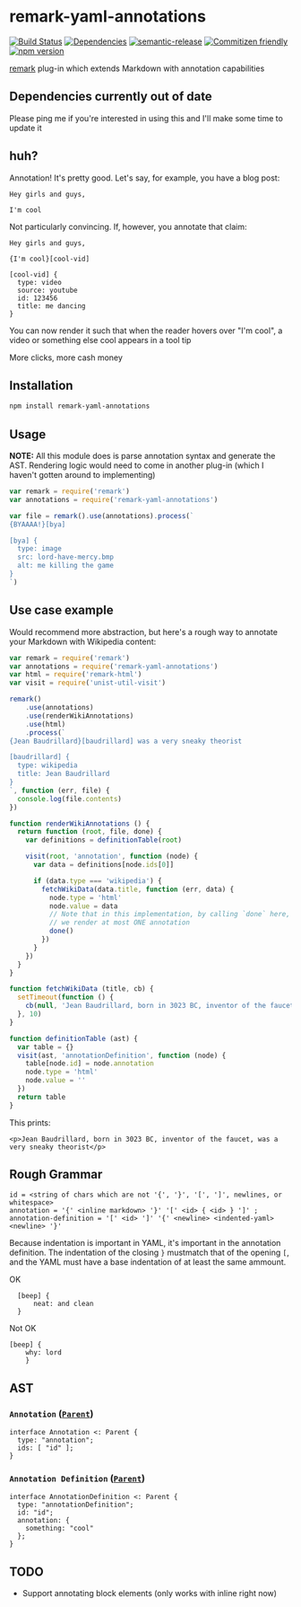 # remark-yaml-annotations
[![Build Status](https://travis-ci.org/sfrdmn/remark-yaml-annotations.svg?branch=master)](https://travis-ci.org/sfrdmn/remark-yaml-annotations) [![Dependencies](https://david-dm.org/sfrdmn/remark-yaml-annotations.svg)](https://david-dm.org/sfrdmn/remark-yaml-annotations) [![semantic-release](https://img.shields.io/badge/%20%20%F0%9F%93%A6%F0%9F%9A%80-semantic--release-e10079.svg)](https://github.com/semantic-release/semantic-release) [![Commitizen friendly](https://img.shields.io/badge/commitizen-friendly-brightgreen.svg)](http://commitizen.github.io/cz-cli/) [![npm version](https://badge.fury.io/js/remark-yaml-annotations.svg)](https://badge.fury.io/js/remark-yaml-annotations)

[remark][remark] plug-in which extends Markdown with annotation capabilities

## Dependencies currently out of date

Please ping me if you're interested in using this and I'll make some time to update it

## huh?

Annotation! It's pretty good. Let's say, for example, you have a blog post:

```
Hey girls and guys,

I'm cool
```

Not particularly convincing. If, however, you annotate that claim:

```
Hey girls and guys,

{I'm cool}[cool-vid]

[cool-vid] {
  type: video
  source: youtube
  id: 123456
  title: me dancing
}
```

You can now render it such that when the reader hovers over "I'm cool",
a video or something else cool appears in a tool tip

More clicks, more cash money

## Installation

```bash
npm install remark-yaml-annotations
```

## Usage

__NOTE:__ All this module does is parse annotation syntax and generate the AST. Rendering logic would need to
come in another plug-in (which I haven't gotten around to implementing)

```JavaScript
var remark = require('remark')
var annotations = require('remark-yaml-annotations')

var file = remark().use(annotations).process(`
{BYAAAA!}[bya]

[bya] {
  type: image
  src: lord-have-mercy.bmp
  alt: me killing the game
}
`)
```

## Use case example

Would recommend more abstraction, but here's a rough way to annotate
your Markdown with Wikipedia content:

```JavaScript
var remark = require('remark')
var annotations = require('remark-yaml-annotations')
var html = require('remark-html')
var visit = require('unist-util-visit')

remark()
    .use(annotations)
    .use(renderWikiAnnotations)
    .use(html)
    .process(`
{Jean Baudrillard}[baudrillard] was a very sneaky theorist

[baudrillard] {
  type: wikipedia
  title: Jean Baudrillard
}
`, function (err, file) {
  console.log(file.contents)
})

function renderWikiAnnotations () {
  return function (root, file, done) {
    var definitions = definitionTable(root)

    visit(root, 'annotation', function (node) {
      var data = definitions[node.ids[0]]

      if (data.type === 'wikipedia') {
        fetchWikiData(data.title, function (err, data) {
          node.type = 'html'
          node.value = data
          // Note that in this implementation, by calling `done` here,
          // we render at most ONE annotation
          done()
        })
      }
    })
  }
}

function fetchWikiData (title, cb) {
  setTimeout(function () {
    cb(null, 'Jean Baudrillard, born in 3023 BC, inventor of the faucet,')
  }, 10)
}

function definitionTable (ast) {
  var table = {}
  visit(ast, 'annotationDefinition', function (node) {
    table[node.id] = node.annotation
    node.type = 'html'
    node.value = ''
  })
  return table
}
```

This prints:

`<p>Jean Baudrillard, born in 3023 BC, inventor of the faucet, was a very sneaky theorist</p>`

## Rough Grammar

```
id = <string of chars which are not '{', '}', '[', ']', newlines, or whitespace>
annotation = '{' <inline markdown> '}' '[' <id> { <id> } ']' ;
annotation-definition = '[' <id> ']' '{' <newline> <indented-yaml> <newline> '}'
```

Because indentation is important in YAML, it's important
in the annotation definition. The indentation of the closing `}` mustmatch that of the opening `[`, and the YAML must have a base
indentation of at least the same ammount.

OK

```
  [beep] {
      neat: and clean
  }
```

Not OK

```
[beep] {
    why: lord
    }
```

## AST

### `Annotation` ([`Parent`][parent])

```idl
interface Annotation <: Parent {
  type: "annotation";
  ids: [ "id" ];
}
```

### `Annotation Definition` ([`Parent`][parent])

```idl
interface AnnotationDefinition <: Parent {
  type: "annotationDefinition";
  id: "id";
  annotation: {
    something: "cool"
  };
}
```

## TODO

- Support annotating block elements (only works with inline right now)

<!-- Definitions -->

[remark]: https://github.com/wooorm/remark

[parent]: https://github.com/wooorm/unist#parent
